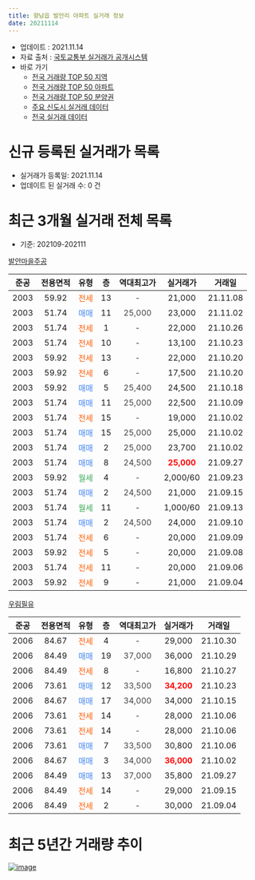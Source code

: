 ```yaml
---
title: 향남읍 발안리 아파트 실거래 정보
date: 20211114
---
```


* 업데이트 : 2021.11.14
* 자료 출처 : [국토교통부 실거래가 공개시스템](http://rt.molit.go.kr)
* 바로 가기
    * [전국 거래량 TOP 50 지역](https://apt-info.github.io/apt-trade-info/tr)
    * [전국 거래량 TOP 50 아파트](https://apt-info.github.io/apt-trade-info/ta)
    * [전국 거래량 TOP 50 분양권](https://apt-info.github.io/apt-trade-info/tb)
    * [주요 신도시 실거래 데이터](https://apt-info.github.io/apt-trade-info/newtown)
    * [전국 실거래 데이터](https://apt-info.github.io/apt-trade-info/all)



<script async src="https://pagead2.googlesyndication.com/pagead/js/adsbygoogle.js"></script>
<!-- 기본광고 -->
<ins class="adsbygoogle"
     style="display:block"
     data-ad-client="ca-pub-1142216861245946"
     data-ad-slot="4805727019"
     data-ad-format="auto"
     data-full-width-responsive="true"></ins>
<script>
     (adsbygoogle = window.adsbygoogle || []).push({});
</script>


# 신규 등록된 실거래가 목록

* 실거래가 등록일: 2021.11.14
* 업데이트 된 실거래 수: 0 건




<script async src="https://pagead2.googlesyndication.com/pagead/js/adsbygoogle.js"></script>
<!-- 기본광고 -->
<ins class="adsbygoogle"
     style="display:block"
     data-ad-client="ca-pub-1142216861245946"
     data-ad-slot="4805727019"
     data-ad-format="auto"
     data-full-width-responsive="true"></ins>
<script>
     (adsbygoogle = window.adsbygoogle || []).push({});
</script>


# 최근 3개월 실거래 전체 목록
* 기준: 202109-202111


[발안마을주공](https://search.naver.com/search.naver?query=%EB%B0%9C%EC%95%88%EB%A7%88%EC%9D%84%EC%A3%BC%EA%B3%B5)

|준공|전용면적|유형|층|역대최고가|실거래가|거래일|
|:---:|:---:|:---:|:---:|:---:|:---:|:---:|
|2003|59.92|<span style="color:#FF5A00">전세</span>|13|<span style="color:#444444">-</span>|21,000|21.11.08|
|2003|51.74|<span style="color:#4285F3">매매</span>|11|<span style="color:#444444">25,000</span>|23,000|21.11.02|
|2003|51.74|<span style="color:#FF5A00">전세</span>|1|<span style="color:#444444">-</span>|22,000|21.10.26|
|2003|51.74|<span style="color:#FF5A00">전세</span>|10|<span style="color:#444444">-</span>|13,100|21.10.23|
|2003|59.92|<span style="color:#FF5A00">전세</span>|13|<span style="color:#444444">-</span>|22,000|21.10.20|
|2003|59.92|<span style="color:#FF5A00">전세</span>|6|<span style="color:#444444">-</span>|17,500|21.10.20|
|2003|59.92|<span style="color:#4285F3">매매</span>|5|<span style="color:#444444">25,400</span>|24,500|21.10.18|
|2003|51.74|<span style="color:#4285F3">매매</span>|11|<span style="color:#444444">25,000</span>|22,500|21.10.09|
|2003|51.74|<span style="color:#FF5A00">전세</span>|15|<span style="color:#444444">-</span>|19,000|21.10.02|
|2003|51.74|<span style="color:#4285F3">매매</span>|15|<span style="color:#444444">25,000</span>|25,000|21.10.02|
|2003|51.74|<span style="color:#4285F3">매매</span>|2|<span style="color:#444444">25,000</span>|23,700|21.10.02|
|2003|51.74|<span style="color:#4285F3">매매</span>|8|<span style="color:#444444">24,500</span>|<b><span style="color:#FF0000">25,000</span></b>|21.09.27|
|2003|59.92|<span style="color:#34A853">월세</span>|4|<span style="color:#444444">-</span>|2,000/60|21.09.23|
|2003|51.74|<span style="color:#4285F3">매매</span>|2|<span style="color:#444444">24,500</span>|21,000|21.09.15|
|2003|51.74|<span style="color:#34A853">월세</span>|11|<span style="color:#444444">-</span>|1,000/60|21.09.13|
|2003|51.74|<span style="color:#4285F3">매매</span>|2|<span style="color:#444444">24,500</span>|24,000|21.09.10|
|2003|51.74|<span style="color:#FF5A00">전세</span>|6|<span style="color:#444444">-</span>|20,000|21.09.09|
|2003|59.92|<span style="color:#FF5A00">전세</span>|5|<span style="color:#444444">-</span>|20,000|21.09.08|
|2003|51.74|<span style="color:#FF5A00">전세</span>|11|<span style="color:#444444">-</span>|20,000|21.09.06|
|2003|59.92|<span style="color:#FF5A00">전세</span>|9|<span style="color:#444444">-</span>|21,000|21.09.04|

[우림필유](https://search.naver.com/search.naver?query=%EC%9A%B0%EB%A6%BC%ED%95%84%EC%9C%A0)

|준공|전용면적|유형|층|역대최고가|실거래가|거래일|
|:---:|:---:|:---:|:---:|:---:|:---:|:---:|
|2006|84.67|<span style="color:#FF5A00">전세</span>|4|<span style="color:#444444">-</span>|29,000|21.10.30|
|2006|84.49|<span style="color:#4285F3">매매</span>|19|<span style="color:#444444">37,000</span>|36,000|21.10.29|
|2006|84.49|<span style="color:#FF5A00">전세</span>|8|<span style="color:#444444">-</span>|16,800|21.10.27|
|2006|73.61|<span style="color:#4285F3">매매</span>|12|<span style="color:#444444">33,500</span>|<b><span style="color:#FF0000">34,200</span></b>|21.10.23|
|2006|84.67|<span style="color:#4285F3">매매</span>|17|<span style="color:#444444">34,000</span>|34,000|21.10.15|
|2006|73.61|<span style="color:#FF5A00">전세</span>|14|<span style="color:#444444">-</span>|28,000|21.10.06|
|2006|73.61|<span style="color:#FF5A00">전세</span>|14|<span style="color:#444444">-</span>|28,000|21.10.06|
|2006|73.61|<span style="color:#4285F3">매매</span>|7|<span style="color:#444444">33,500</span>|30,800|21.10.06|
|2006|84.67|<span style="color:#4285F3">매매</span>|3|<span style="color:#444444">34,000</span>|<b><span style="color:#FF0000">36,000</span></b>|21.10.02|
|2006|84.49|<span style="color:#4285F3">매매</span>|13|<span style="color:#444444">37,000</span>|35,800|21.09.27|
|2006|84.49|<span style="color:#FF5A00">전세</span>|14|<span style="color:#444444">-</span>|29,000|21.09.15|
|2006|84.49|<span style="color:#FF5A00">전세</span>|2|<span style="color:#444444">-</span>|30,000|21.09.04|



<script async src="https://pagead2.googlesyndication.com/pagead/js/adsbygoogle.js"></script>
<!-- 기본광고 -->
<ins class="adsbygoogle"
     style="display:block"
     data-ad-client="ca-pub-1142216861245946"
     data-ad-slot="4805727019"
     data-ad-format="auto"
     data-full-width-responsive="true"></ins>
<script>
     (adsbygoogle = window.adsbygoogle || []).push({});
</script>


# 최근 5년간 거래량 추이


<div style="width:100%;">
    <canvas id="deal_progress" height="200"></canvas>
</div>

<script>
new Chart(document.getElementById("deal_progress"), {
    type: 'line',
    data: {
        labels: ['16.01','16.02','16.03','16.04','16.05','16.06','16.07','16.08','16.09','16.10','16.11','16.12','17.01','17.02','17.03','17.04','17.05','17.06','17.07','17.08','17.09','17.10','17.11','17.12','18.01','18.02','18.03','18.04','18.05','18.06','18.07','18.08','18.09','18.10','18.11','18.12','19.01','19.02','19.03','19.04','19.05','19.06','19.07','19.08','19.09','19.10','19.11','19.12','20.01','20.02','20.03','20.04','20.05','20.06','20.07','20.08','20.09','20.10','20.11','20.12','21.01','21.02','21.03','21.04','21.05','21.06','21.07','21.08','21.09','21.10','21.11'],
        datasets: [{
            label: '매매/분양권',
            data: [27,12,12,35,21,22,11,15,9,18,12,9,7,17,23,17,18,12,17,13,14,10,15,8,9,7,11,4,6,7,9,8,3,8,7,5,6,4,7,7,7,9,6,9,11,17,3,7,6,7,9,18,15,22,18,19,12,15,32,16,17,19,22,11,22,22,9,15,4,9,1],
            borderColor: "rgba(66, 133, 243, 1)",
            backgroundColor: "rgba(66, 133, 243, 0.05)",
            borderWidth: 1,
            pointRadius: 0,
            fill: false,
            lineTension: 0
        },{
            label: '전/월세',
            data: [11,9,11,9,11,4,3,11,16,8,8,6,7,13,10,8,12,11,11,9,6,5,2,4,8,9,15,9,12,3,6,8,10,13,4,5,8,9,11,6,7,8,5,5,6,7,10,4,12,13,5,7,10,9,7,6,6,10,6,10,6,9,9,3,7,9,7,9,8,9,1],
            borderColor: "rgba(255, 90, 0, 1)",
            backgroundColor: "rgba(255, 90, 0, 0.05)",
            borderWidth: 1,
            pointRadius: 0,
            fill: false,
            lineTension: 0
        },{
            label: '합계',
            data: [38,21,23,44,32,26,14,26,25,26,20,15,14,30,33,25,30,23,28,22,20,15,17,12,17,16,26,13,18,10,15,16,13,21,11,10,14,13,18,13,14,17,11,14,17,24,13,11,18,20,14,25,25,31,25,25,18,25,38,26,23,28,31,14,29,31,16,24,12,18,2],
            borderColor: "rgba(0, 0, 0, 1)",
            backgroundColor: "rgba(0, 0, 0, 0.03)",
            borderWidth: 0.1,
            pointRadius: 0,
            fill: true,
            lineTension: 0
        }
        ]
    },
    options: {
        responsive: true,
        title: {
            display: false
        },
        tooltips: {
            mode: 'index',
            intersect: false
        },
        hover: {
            mode: 'nearest',
            intersect: true
        },
        scales: {
            xAxes: [{
                display: true,
                scaleLabel: {
                    display: true,
                    labelString: '년/월'
                }
            }],
            yAxes: [{
                display: true,
                ticks: {
                    suggestedMin: 0,
                },
                scaleLabel: {
                    display: true,
                    labelString: '실거래 수'
                }
            }]
        }
    }
});

</script>


[![image](https://apt-info.github.io/images/2020-01-03-apt-trade-info/1024x500.png)](https://play.google.com/store/apps/details?id=com.aptinfo.apttradeinfo)

